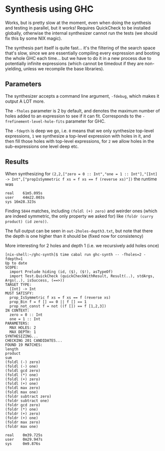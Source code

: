 Synthesis using GHC
===================

Works, but is pretty slow at the moment, even when doing the synthesis and
testing in parallel, but it works! Requires QuickCheck to be installed globally,
otherwise the internal synthesizer cannot run the tests (we should fix this
by some NIX magic).

The synthesis part itself is quite fast... it's the filtering of the search
space that's slow, since we are essentially compiling every expression and
booting the whole GHC each time... but we have to do it in a new process due
to potentially infinite expressions (which cannot be timedout if they are
non-yielding, unless we recompile the base libraries).

Parameters
---------

The synthesizer accepts a command line argument, `-fdebug`, which makes it
output A LOT more.

The `-fholes` parameter is 2 by default, and denotes the maximum number of
holes added to an expression to see if it can fit. Corresponds to the
`-frefinement-level-hole-fits` parameter for GHC.

The `-fdepth` is deep we go, i.e. `0` means that we only synthesize top-level
expressions, `1` we synthesize a top-level expression with holes in it, and then
fill those holes with top-level expressions, for `2` we allow holes in the
sub-expressions one level deep etc.

Results
-------
When synthesizing for `(2,2,["zero = 0 :: Int","one = 1 :: Int"],"[Int] -> Int",["propIsSymmetric f xs = f xs == f (reverse xs)"])` the runtime was

```
real	61m5.095s
user	44m22.003s
sys	16m28.323s
```

Finding `5844` matches, including `(foldl (+) zero)` and
weirder ones (which are indeed symmetric, the only property we asked for) like
`(foldr (curry product) (id zero))`.

The full output can be seen in `out-2holes-depth3.txt`, but note that there the
depth is one higher than it should be (fixed now for consistency)



More interesting for 2 holes and depth 1 (i.e. we recursively add holes once)

```
[nix-shell:~/ghc-synth]$ time cabal run ghc-synth -- -fholes=2 -fdepth=1
Up to date
SCOPE:
  import Prelude hiding (id, ($), ($!), asTypeOf)
  import Test.QuickCheck (quickCheckWithResult, Result(..), stdArgs, Args(..), isSuccess, (==>))
TARGET TYPE:
  [Int] -> Int
MUST SATISFY:
  prop_IsSymmetric f xs = f xs == f (reverse xs)
  prop_Bin f = f [] == 0 || f [] == 1
  prop_not_const f = not ((f []) == f [1,2,3])
IN CONTEXT:
  zero = 0 :: Int
  one = 1 :: Int
PARAMETERS:
  MAX HOLES: 2
  MAX DEPTH: 1
SYNTHESIZING...
CHECKING 201 CANDIDATES...
FOUND 19 MATCHES:
length
product
sum
(foldl (-) zero)
(foldl (-) one)
(foldl gcd zero)
(foldl (*) one)
(foldl (+) zero)
(foldl (+) one)
(foldl max zero)
(foldl max one)
(foldr subtract zero)
(foldr subtract one)
(foldr gcd zero)
(foldr (*) one)
(foldr (+) zero)
(foldr (+) one)
(foldr max zero)
(foldr max one)

real	0m39.725s
user	0m29.947s
sys		0m9.876s
```

